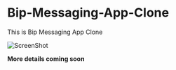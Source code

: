 # Bip-Messaging-App-Clone

This is Bip Messaging App Clone

![ScreenShot](https://i.ibb.co/L5S1gmz/Whats-App-Image-2021-01-12-at-00-07-56.jpg) <!-- .element height="30%" width="auto" -->

**More details coming soon**
